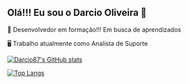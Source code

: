 ## Olá!!! Eu sou o Darcio Oliveira  👋
📘 Desenvolvedor em formação!!! Em busca de aprendizados

🖥 Trabalho atualmente como Analista de Suporte

[![Darcio87's GitHub stats](https://github-readme-stats.vercel.app/api?username=Darcio87&show_icons=true&theme=algolia&locale=pt-br&border_radius=25)](https://github.com/Darcio87/github-readme-stats)

[![Top Langs](https://github-readme-stats.vercel.app/api/top-langs/?username=Darcio87)](https://github.com/anuraghazra/github-readme-stats)

